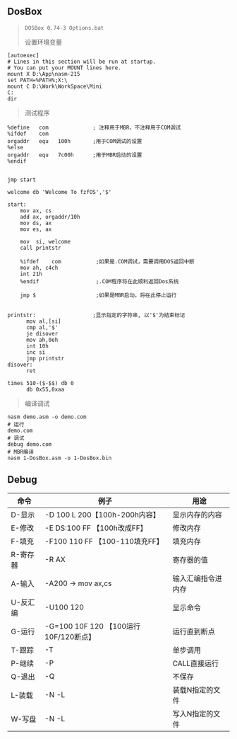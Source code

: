 <!-- 
title: 01-软件使用
sort: 
--> 

## DosBox

> `DOSBox 0.74-3 Options.bat`
>
> 设置环境变量

```shell
[autoexec]
# Lines in this section will be run at startup.
# You can put your MOUNT lines here.
mount X D:\App\nasm-215
set PATH=%PATH%;X:\
mount C D:\Work\WorkSpace\Mini
C:
dir
```

> 测试程序

```assembly
%define   com              ; 注释用于MBR，不注释用于COM调试
%ifdef    com
orgaddr   equ   100h       ;用于COM调试的设置
%else
orgaddr   equ   7c00h      ;用于MBR启动的设置
%endif


jmp start

welcome db 'Welcome To fzfOS','$'

start:
    mov ax, cs
    add ax, orgaddr/10h
    mov ds, ax
    mov es, ax

    mov  si, welcome
    call printstr

    %ifdef    com           ;如果是.COM调试，需要调用DOS返回中断
    mov ah, c4ch
    int 21h
    %endif                  ;.COM程序将在此顺利返回Dos系统

    jmp $                   ;如果是MBR启动，将在此停止运行


printstr:                  ;显示指定的字符串, 以'$'为结束标记
      mov al,[si]
      cmp al,'$'
      je disover
      mov ah,0eh
      int 10h
      inc si
      jmp printstr
disover:
      ret

times 510-($-$$) db 0
      db 0x55,0xaa
```

> 编译调试

```shell
nasm demo.asm -o demo.com
# 运行
demo.com
# 调试
debug demo.com
# MBR编译
nasm 1-DosBox.asm -o 1-DosBox.bin
```

## Debug

| 命令     | 例子                                  | 用途               |
| -------- | ------------------------------------- | ------------------ |
| D-显示   | -D 100 L 200【100h-200h内容】         | 显示内存的内容     |
| E-修改   | -E DS:100 FF 【100h改成FF】           | 修改内存           |
| F-填充   | -F100 110 FF 【100-110填充FF】        | 填充内存           |
| R-寄存器 | -R AX                                 | 寄存器的值         |
| A-输入   | -A200 -> mov ax,cs                    | 输入汇编指令进内存 |
| U-反汇编 | -U100 120                             | 显示命令           |
| G-运行   | -G=100 10F 120 【100运行10F/120断点】 | 运行直到断点       |
| T-跟踪   | -T                                    | 单步调用           |
| P-继续   | -P                                    | CALL直接运行       |
| Q-退出   | -Q                                    | 不保存             |
| L-装载   | -N <path> -L                          | 装载N指定的文件    |
| W-写盘   | -N <path> -L                          | 写入N指定的文件    |